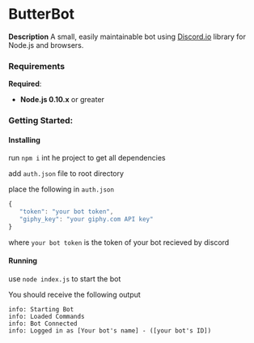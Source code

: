 # ButterBot


**Description**
A small, easily maintainable bot using [Discord.io](https://github.com/Woor/discord.io/tree/gateway_v6) library for Node.js and browsers.

### Requirements
**Required**:
* **Node.js 0.10.x** or greater

### Getting Started:

#### Installing
run `npm i` int he project to get all dependencies

add `auth.json` file to root directory

place the following in `auth.json`

```javascript
{
   "token": "your bot token",
   "giphy_key": "your giphy.com API key"
}

```
where `your bot token` is the token of your bot recieved by discord

#### Running
use `node index.js` to start the bot

You should receive the following output
```
info: Starting Bot
info: Loaded Commands
info: Bot Connected
info: Logged in as [Your bot's name] - ([your bot's ID])
```
